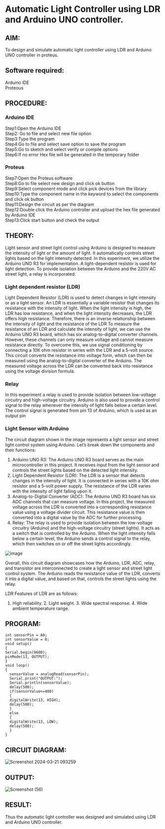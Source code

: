 # Automatic Light Controller using LDR and Arduino UNO controller.

##  AIM:

To design and simulate automatic light controller using LDR and Arduino UNO controller in proteus.

## Software required:
Arduino IDE </br>
Proteous

## PROCEDURE:
### Arduino IDE
Step1:Open the Arduino IDE </br>
Step2: Go to file and select new file option </br>
Step3:Type the program </br>
Step4:Go to file and select save option to save the program </br>
Step5:Go to sketch and select verify or compile options </br>
Step6:If no error Hex file will be generated in the temporary folder </br>

### Proteus
Step7:Open the Proteus software </br>
Step8:Go to file select new design and click ok button </br>
Step9:Select component mode and click pick devices from the library </br>
Step10:Type the component name in the keyword to select the components and click ok button </br>
Step11:Design the circuit as per the diagram </br>
Step12:Double click the Arduino controller and upload the hex file generated by Arduino IDE </br>
Step13:Click start button and check the output

## THEORY:
Light sensor and street light control using Arduino is designed to measure the intensity of light or the amount of light.
It automatically controls street lights based on the light intensity detected. 
In this experiment, we utilize the Arduino UNO R3 for implementation. A light-dependent resistor is used for light detection. 
To provide isolation between the Arduino and the 220V AC street light, a relay is incorporated.

### Light dependent resistor (LDR)
Light Dependent Resistor (LDR) is used to detect changes in light intensity or as a light sensor. An LDR is essentially a variable resistor that changes its resistance with the intensity of light. When the light intensity is high, the LDR has low resistance, and when the light intensity decreases, the LDR offers high resistance. Therefore, there is an inverse relationship between the intensity of light and the resistance of the LDR
To measure the resistance of an LDR and calculate the intensity of light, we can use the Arduino UNO R3 board, which has six analog-to-digital converter channels. However, these channels can only measure voltage and cannot measure resistance directly. To overcome this, we use signal conditioning by connecting a 10K ohm resistor in series with the LDR and a 5-volt source. This circuit converts the resistance into voltage form, which can then be measured using the analog-to-digital converter of the Arduino. The measured voltage across the LDR can be converted back into resistance using the voltage division formula.

### Relay
In this experiment a relay is used to provide isolation between low-voltage circuitry and high-voltage circuitry. Arduino is also used to provide a control signal to the relay whenever the intensity of light falls below a certain level. The control signal is generated from pin 13 of Arduino, which is used as an output pin
### Light Sensor with Arduino
The circuit diagram shown in the image represents a light sensor and street light control system using Arduino. Let’s break down the components and their functions:
1.	Arduino UNO R3: The Arduino UNO R3 board serves as the main microcontroller in this project. It receives input from the light sensor and controls the street lights based on the detected light intensity.
2.	Light Dependent Resistor (LDR): The LDR is a sensor that detects changes in the intensity of light. It is connected in series with a 10K ohm resistor and a 5-volt power supply. The resistance of the LDR varies with the intensity of light falling upon it.
3.	Analog-to-Digital Converter (ADC): The Arduino UNO R3 board has six ADC channels that can measure voltage. In this project, the measured voltage across the LDR is converted into a corresponding resistance value using a voltage divider circuit. This resistance value is then converted into a digital value by the ADC for further processing.
4.	Relay: The relay is used to provide isolation between the low-voltage circuitry (Arduino) and the high-voltage circuitry (street lights). It acts as a switch that is controlled by the Arduino. When the light intensity falls below a certain level, the Arduino sends a control signal to the relay, which then switches on or off the street lights accordingly.

 ![image](https://github.com/anishkumar-Embedded/Automatic-Light-control-using-Arduino-Controller/assets/71547910/9cc7f0aa-0cfc-46a2-87ff-de5d31221c0a)


Overall, this circuit diagram showcases how the Arduino, LDR, ADC, relay, and transistor are interconnected to create a light sensor and street light control system. The Arduino reads the resistance value of the LDR, converts it into a digital value, and based on that, controls the street lights using the relay.








LDR Features of LDR are as follows: 

1. High reliability. 2. Light weight. 3. Wide spectral response. 4. Wide ambient temperature range.


## PROGRAM:
```
int sensorPin = A0; 
int sensorValue = 0; 
void setup() 
{
Serial.begin(9600); 
pinMode(13, OUTPUT);
}
void loop() 
{
  sensorValue = analogRead(sensorPin);
  Serial.print("OUTPUT:");
  Serial.println(sensorValue); 
  delay(500);
  if(sensorValue<=400)
  {
  digitalWrite(13, HIGH);  
  delay(500);
  }
  else
  {
  digitalWrite(13, LOW);  
  delay(500);
  }
}
```
## CIRCUIT DIAGRAM:
![Screenshot 2024-03-21 093259](https://github.com/Loveboysubi/Automatic-Light-control-using-Arduino-Controller/assets/138970879/3c27f578-e27e-448e-9b7f-d4087be88f36)

## OUTPUT:
![Screenshot (56)](https://github.com/Loveboysubi/Automatic-Light-control-using-Arduino-Controller/assets/138970879/79cd3a21-ba21-4220-b7ea-53987ea1c326)

## RESULT:
Thus the automatic light controller was designed and simulated using LDR and Arduino UNO controller.
